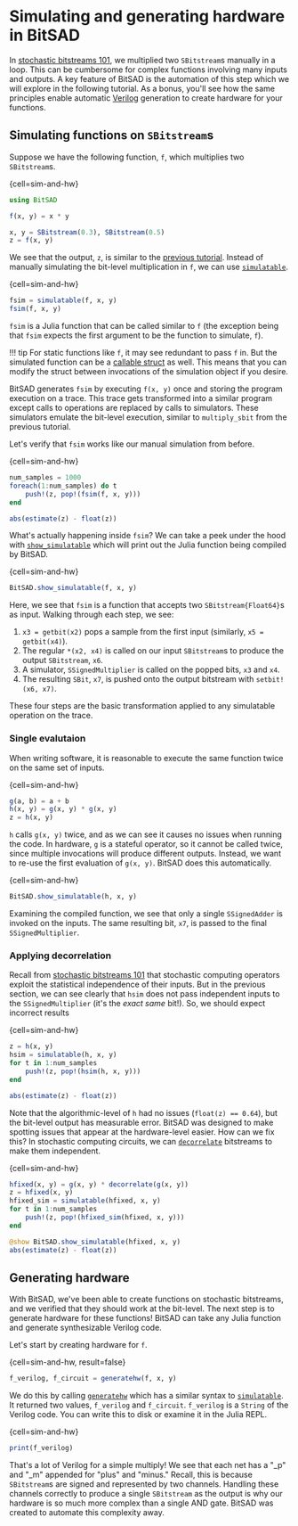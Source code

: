 # Simulating and generating hardware in BitSAD

In [stochastic bitstreams 101](#), we multiplied two `SBitstream`s manually in a loop. This can be cumbersome for complex functions involving many inputs and outputs. A key feature of BitSAD is the automation of this step which we will explore in the following tutorial. As a bonus, you'll see how the same principles enable automatic [Verilog](https://en.wikipedia.org/wiki/Verilog) generation to create hardware for your functions.

## Simulating functions on `SBitstream`s

Suppose we have the following function, `f`, which multiplies two `SBitstream`s.

{cell=sim-and-hw}
```julia
using BitSAD

f(x, y) = x * y

x, y = SBitstream(0.3), SBitstream(0.5)
z = f(x, y)
```

We see that the output, `z`, is similar to the [previous tutorial](# "sbitstream-101-z"). Instead of manually simulating the bit-level multiplication in `f`, we can use [`simulatable`](#).

{cell=sim-and-hw}
```julia
fsim = simulatable(f, x, y)
fsim(f, x, y)
```

`fsim` is a Julia function that can be called similar to `f` (the exception being that `fsim` expects the first argument to be the function to simulate, `f`).

!!! tip
    For static functions like `f`, it may see redundant to pass `f` in. But the simulated function can be a [callable struct](https://docs.julialang.org/en/v1.6/manual/methods/#Function-like-objects) as well. This means that you can modify the struct between invocations of the simulation object if you desire.

BitSAD generates `fsim` by executing `f(x, y)` once and storing the program execution on a trace. This trace gets transformed into a similar program except calls to operations are replaced by calls to simulators. These simulators emulate the bit-level execution, similar to `multiply_sbit` from the previous tutorial.

Let's verify that `fsim` works like our manual simulation from before.

{cell=sim-and-hw}
```julia
num_samples = 1000
foreach(1:num_samples) do t
    push!(z, pop!(fsim(f, x, y)))
end

abs(estimate(z) - float(z))
```

What's actually happening inside `fsim`? We can take a peek under the hood with [`show_simulatable`](#) which will print out the Julia function being compiled by BitSAD.

{cell=sim-and-hw}
```julia
BitSAD.show_simulatable(f, x, y)
```

Here, we see that `fsim` is a function that accepts two `SBitstream{Float64}`s as input. Walking through each step, we see:

1. `x3 = getbit(x2)` pops a sample from the first input (similarly, `x5 = getbit(x4)`).
2. The regular `*(x2, x4)` is called on our input `SBitstream`s to produce the output `SBitstream`, `x6`.
3. A simulator, `SSignedMultiplier` is called on the popped bits, `x3` and `x4`.
4. The resulting `SBit`, `x7`, is pushed onto the output bitstream with `setbit!(x6, x7)`.

These four steps are the basic transformation applied to any simulatable operation on the trace.

### Single evalutaion

When writing software, it is reasonable to execute the same function twice on the same set of inputs.

{cell=sim-and-hw}
```julia
g(a, b) = a + b
h(x, y) = g(x, y) * g(x, y)
z = h(x, y)
```

`h` calls `g(x, y)` twice, and as we can see it causes no issues when running the code. In hardware, `g` is a stateful operator, so it cannot be called twice, since multiple invocations will produce different outputs. Instead, we want to re-use the first evaluation of `g(x, y)`. BitSAD does this automatically.

{cell=sim-and-hw}
```julia
BitSAD.show_simulatable(h, x, y)
```

Examining the compiled function, we see that only a single `SSignedAdder` is invoked on the inputs. The same resulting bit, `x7`, is passed to the final `SSignedMultiplier`.

### Applying decorrelation

Recall from [stochastic bitstreams 101](# "Operations on `SBitstream`s") that stochastic computing operators exploit the statistical independence of their inputs. But in the previous section, we can see clearly that `hsim` does not pass independent inputs to the `SSignedMultiplier` (it's the _exact same_ bit!). So, we should expect incorrect results

{cell=sim-and-hw}
```julia
z = h(x, y)
hsim = simulatable(h, x, y)
for t in 1:num_samples
    push!(z, pop!(hsim(h, x, y)))
end

abs(estimate(z) - float(z))
```

Note that the algorithmic-level of `h` had no issues (`float(z) == 0.64`), but the bit-level output has measurable error. BitSAD was designed to make spotting issues that appear at the hardware-level easier. How can we fix this? In stochastic computing circuits, we can [`decorrelate`](#) bitstreams to make them independent.

{cell=sim-and-hw}
```julia
hfixed(x, y) = g(x, y) * decorrelate(g(x, y))
z = hfixed(x, y)
hfixed_sim = simulatable(hfixed, x, y)
for t in 1:num_samples
    push!(z, pop!(hfixed_sim(hfixed, x, y)))
end

@show BitSAD.show_simulatable(hfixed, x, y)
abs(estimate(z) - float(z))
```

## Generating hardware

With BitSAD, we've been able to create functions on stochastic bitstreams, and we verified that they should work at the bit-level. The next step is to generate hardware for these functions! BitSAD can take any Julia function and generate synthesizable Verilog code.

Let's start by creating hardware for `f`.

{cell=sim-and-hw, result=false}
```julia
f_verilog, f_circuit = generatehw(f, x, y)
```

We do this by calling [`generatehw`](#) which has a similar syntax to [`simulatable`](#). It returned two values, `f_verilog` and `f_circuit`. `f_verilog` is a `String` of the Verilog code. You can write this to disk or examine it in the Julia REPL.

{cell=sim-and-hw}
```julia
print(f_verilog)
```

That's a lot of Verilog for a simple multiply! We see that each net has a "_p" and "_m" appended for "plus" and "minus." Recall, this is because `SBitstream`s are signed and represented by two channels. Handling these channels correctly to produce a single `SBitstream` as the output is why our hardware is so much more complex than a single AND gate. BitSAD was created to automate this complexity away.
